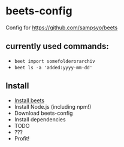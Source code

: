 # beets-config

Config for https://github.com/sampsyo/beets

## currently used commands:

- `beet import somefolderorarchiv`
- `beet ls -a 'added:yyyy-mm-dd'`

## Install

- [Install beets](http://beets.readthedocs.org/page/guides/main.html#installing)
- Install Node.js (including npm!)
- Download beets-config
- Install dependencies
- TODO
- ???
- Profit!
